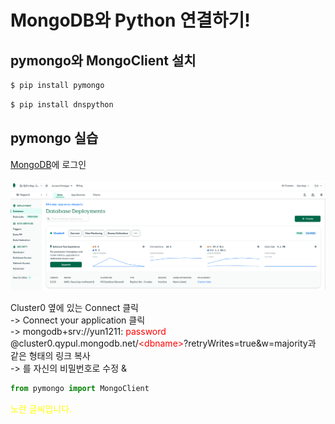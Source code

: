 # MongoDB와 Python 연결하기!

## pymongo와 MongoClient 설치

```bash
$ pip install pymongo
```
```bash
$ pip install dnspython
```

## pymongo 실습
[MongoDB](https://account.mongodb.com/account/login)에 로그인
<br/>
<br/>
![img](mongodb.png)

Cluster0 옆에 있는 Connect 클릭 <br/>
-> Connect your application 클릭 <br/>
-> mongodb+srv://yun1211:
<span style="color:red">password</span>
@cluster0.qypul.mongodb.net/<span style="color:red">\<dbname\></span>?retryWrites=true&w=majority과 같은 형태의 링크 복사<br/>
-> <password>를 자신의 비밀번호로 수정 & 


```python
from pymongo import MongoClient
```
<span style="color:yellow">노란 글씨입니다.</span>
